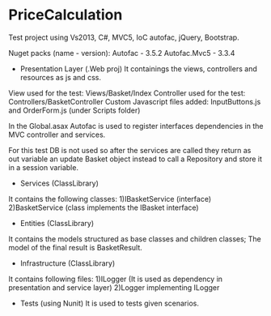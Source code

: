 # PriceCalculation
Test project using Vs2013, C#, MVC5, IoC autofac, jQuery, Bootstrap.

Nuget packs (name - version):
Autofac - 3.5.2 
Autofac.Mvc5 - 3.3.4

- Presentation Layer (.Web proj)
It containings the views, controllers and resources as js and css.

View used for the test: Views/Basket/Index
Controller used for the test: Controllers/BasketController
Custom Javascript files added: InputButtons.js and OrderForm.js (under Scripts folder)

In the Global.asax Autofac is used to register interfaces dependencies in the MVC controller and services.

For this test DB is not used so after the services are called they return as out variable an update Basket object instead to call a Repository and store it in a session variable.

- Services (ClassLibrary)

It contains the following classes:
1)IBasketService (interface)
2)BasketService (class implements the IBasket interface)

- Entities (ClassLibrary)

It contains the models structured as base classes and children classes;
The model of the final result is BasketResult.

- Infrastructure (ClassLibrary)

It contains following files:
1)ILogger (It is used as dependency in presentation and service layer)
2)Logger implementing ILogger

- Tests (using Nunit)
It is used to tests given scenarios.
